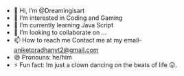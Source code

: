 - 👋 Hi, I’m @Dreamingisart
- 👀 I’m interested in Coding and Gaming
- 🌱 I’m currently learning Java Script
- 💞️ I’m looking to collaborate on ...
- 📫 How to reach me Contact me at my email- aniketpradhanyt2@gmail.com
- 😄 Pronouns: he/him
- ⚡ Fun fact: Im just a clown dancing on the beats of life 😛.

<!---
Dreamingisart/Dreamingisart is a ✨ special ✨ repository because its `README.md` (this file) appears on your GitHub profile.
You can click the Preview link to take a look at your changes.
--->
